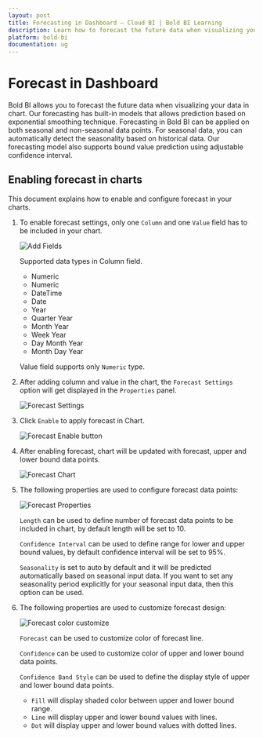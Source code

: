 ```yaml
---
layout: post
title: Forecasting in Dashboard – Cloud BI | Bold BI Learning
description: Learn how to forecast the future data when visualizing your data in chart in Bold BI Cloud dashboard.
platform: bold-bi
documentation: ug
---
```


# Forecast in Dashboard

Bold BI allows you to forecast the future data when visualizing your data in chart. Our forecasting has built-in models that allows prediction based on exponential smoothing technique. Forecasting in Bold BI can be applied on both seasonal and non-seasonal data points. For seasonal data, you can automatically detect the seasonality based on historical data. Our forecasting model also supports bound value prediction using adjustable confidence interval.

## Enabling forecast in charts

This document explains how to enable and configure forecast in your charts.

1. To enable forecast settings, only one `Column` and one `Value` field has to be included in your chart.

    ![Add Fields](/static/assets/cloud/visualizing-data/working-with-widgets/images/forecastassigndata.png)

    Supported data types in Column field.    
    * Numeric
    * Numeric
    * DateTime
    * Date
    * Year
    * Quarter Year
    * Month Year
    * Week Year
    * Day Month Year
    * Month Day Year        

    Value field supports only `Numeric` type.

2. After adding column and value in the chart, the `Forecast Settings` option will get displayed in the `Properties` panel.

    ![Forecast Settings](/static/assets/cloud/visualizing-data/working-with-widgets/images/forecastsettings.png)

3. Click `Enable` to apply forecast in Chart.

    ![Forecast Enable button](/static/assets/cloud/visualizing-data/working-with-widgets/images/forecastenablebutton.png)

4. After enabling forecast, chart will be updated with forecast, upper and lower bound data points.

    ![Forecast Chart](/static/assets/cloud/visualizing-data/working-with-widgets/images/forecastchart.png)

5. The following properties are used to configure forecast data points:

    ![Forecast Properties](/static/assets/cloud/visualizing-data/working-with-widgets/images/forecastproperties.png)

   `Length` can be used to define number of forecast data points to be included in chart, by default length will be set to 10.

   `Confidence Interval` can be used to define range for lower and upper bound values, by default confidence interval will be set to 95%.

   `Seasonality` is set to auto by default and it will be predicted automatically based on seasonal input data. If you want to set any seasonality period explicitly for your seasonal input data, then this option can be used. 

6. The following properties are used to customize forecast design:

    ![Forecast color customize](/static/assets/cloud/visualizing-data/working-with-widgets/images/forecastcustomization.png)

    `Forecast` can be used to customize color of forecast line.

    `Confidence` can be used to customize color of upper and lower bound data points.

    `Confidence Band Style` can be used to define the display style of upper and lower bound data points.

    * `Fill` will display shaded color between upper and lower bound range.
    * `Line` will display upper and lower bound values with lines.
    * `Dot` will display upper and lower bound values with dotted lines.




